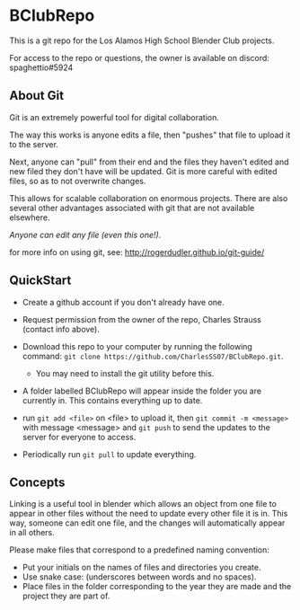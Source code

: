 # BClubRepo

This is a git repo for the Los Alamos High School Blender Club projects.

For access to the repo or questions, the owner is available on discord: spaghettio#5924

## About Git

Git is an extremely powerful tool for digital collaboration.

The way this works is anyone edits a file, then "pushes" that file to upload it to the server.

Next, anyone can "pull" from their end and the files they haven't edited and new filed they don't have will be updated.
Git is more careful with edited files, so as to not overwrite changes.

This allows for scalable collaboration on enormous projects.
There are also several other advantages associated with git that are not available elsewhere.

*Anyone can edit any file (even this one!).*

for more info on using git, see: http://rogerdudler.github.io/git-guide/

## QuickStart

 - Create a github account if you don't already have one.
 - Request permission from the owner of the repo, Charles Strauss (contact info above).

 - Download this repo to your computer by running the following command: ```git clone https://github.com/CharlesSS07/BClubRepo.git```.

   - You may need to install the git utility before this.

 - A folder labelled BClubRepo will appear inside the folder you are currently in. This contains everything up to date.

 - run ```git add <file>``` on \<file\> to upload it, then ```git commit -m <message>``` with message \<message\> and ```git push``` to send the updates to the server for everyone to access.

 - Periodically run ```git pull``` to update everything.

## Concepts

Linking is a useful tool in blender which allows an object from one file to appear in other files without the need to update every other file it is in. This way, someone can edit one file, and the changes will automatically appear in all others.

Please make files that correspond to a predefined naming convention:
 - Put your initials on the names of files and directories you create.
 - Use snake case: (underscores between words and no spaces).
 - Place files in the folder corresponding to the year they are made and the project they are part of.
